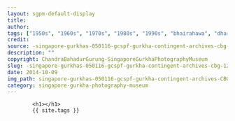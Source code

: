 ```yaml
---
layout: sgpm-default-display
title: 
author: 
tags: ["1950s", "1960s", "1970s", "1980s", "1990s", "bhairahawa", "dharan", "gurkhas", "kathmandu", "nepal", "pokhara", "singapore", "singapore gurkha archive", "singapore gurkha old photographs", "singapore gurkha photography museum", "singapore gurkhas"]
credit: 
source: -singapore-gurkhas-050116-gcspf-gurkha-contingent-archives-cbg-12
description: ""
copyright: ChandraBahadurGurung-SingaporeGurkhaPhotographyMuseum
slug: -singapore-gurkhas-050116-gcspf-gurkha-contingent-archives-cbg-12
date: 2014-10-09
img_path: singapore-gurkhas-050116-gcspf-gurkha-contingent-archives-CBG-12.jpg
category: singapore-gurkha-photography-museum
---
```

	 		

	 		<h1></h1>
	 		{{ site.tags }}
	 		
